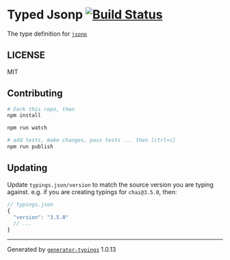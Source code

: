 # Typed Jsonp  [![Build Status](https://travis-ci.org/effervescentia/typed-jsonp.svg?branch=master)](https://travis-ci.org/effervescentia/typed-jsonp)


The type definition for [`jsonp`](https://github.com/LearnBoost/jsonp.git)

## LICENSE

MIT

## Contributing

```sh
# Fork this repo, then
npm install

npm run watch

# add tests, make changes, pass tests ... then [ctrl+c]
npm run publish
```

## Updating

Update `typings.json/version` to match the source version you are typing against.
e.g. if you are creating typings for `chai@3.5.0`, then:

```js
// typings.json
{
  "version": "3.5.0"
  // ...
}
```

----

Generated by [`generator-typings`](https://github.com/typings/generator-typings) 1.0.13
